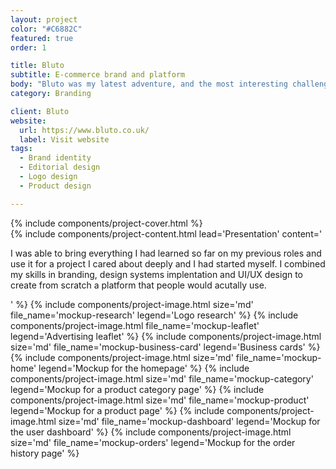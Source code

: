 ```yaml
---
layout: project
color: "#C6882C"
featured: true
order: 1

title: Bluto
subtitle: E-commerce brand and platform
body: "Bluto was my latest adventure, and the most interesting challenge I came to face in my career, but one I had been dreaming ever since design school: creating my own brand from scratch. I started this company with two friends, and learned so much along the way."
category: Branding

client: Bluto
website:
  url: https://www.bluto.co.uk/
  label: Visit website
tags:
  - Brand identity
  - Editorial design
  - Logo design
  - Product design

---
```


<div class="section section--fullWidth">
  <div class="section__container">
    {% include components/project-cover.html %}
  </div>
</div>

<div class="section">
  <div class="section__container">
    {% include components/project-content.html
      lead='Presentation'
      content='
        <p>I was able to bring everything I had learned so far on my previous roles and use it for a project I cared about deeply and I had started myself. I combined my skills in branding, design systems implentation and UI/UX design to create from scratch a platform that people would acutally use.</p>
      '
    %}
    {% include components/project-image.html
      size='md'
      file_name='mockup-research'
      legend='Logo research'
    %}
    {% include components/project-image.html
      file_name='mockup-leaflet'
      legend='Advertising leaflet'
    %}
    {% include components/project-image.html
      size='md'
      file_name='mockup-business-card'
      legend='Business cards'
    %}
  </div>
</div>

<div class="section">
  <div class="section__container">
    {% include components/project-image.html
      size='md'
      file_name='mockup-home'
      legend='Mockup for the homepage'
    %}
    {% include components/project-image.html
      size='md'
      file_name='mockup-category'
      legend='Mockup for a product category page'
    %}
    {% include components/project-image.html
      size='md'
      file_name='mockup-product'
      legend='Mockup for a product page'
    %}
    {% include components/project-image.html
      size='md'
      file_name='mockup-dashboard'
      legend='Mockup for the user dashboard'
    %}
    {% include components/project-image.html
      size='md'
      file_name='mockup-orders'
      legend='Mockup for the order history page'
    %}
  </div>
</div>
